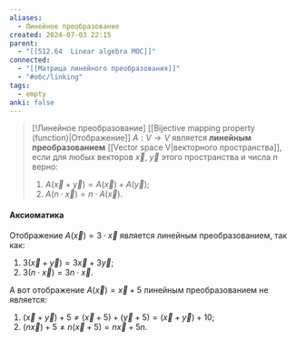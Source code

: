 ```yaml
---
aliases:
  - Линейное преобразование
created: 2024-07-03 22:15
parent:
  - "[[512.64  Linear algebra MOC]]"
connected:
  - "[[Матрица линейного преобразования]]"
  - "#обс/linking"
tags:
  - empty
anki: false
---
```



> [!Линейное преобразование]
> [[Bijective mapping property (function)|Отображение]] $A: V \rightarrow V$ является **линейным преобразованием** [[Vector space V|векторного пространства]], если для любых векторов $\vec{x}{,}\ \vec{y}$  этого пространства и числа $n$ верно:
> 1) $A(\vec{x}+\vec{y})=A(\vec{x}) + A(\vec{y})$;
> 2) $A(n\cdot\vec{x})=n\cdot A(\vec{x})$.

#### Аксиоматика
Отображение $A(\vec{x}) = 3 \cdot \vec{x}$ является линейным преобразованием, так как:  
1) $3(\vec{x} + \vec{y}) = 3\vec{x} + 3\vec{y}$;  
2) $3(n \cdot \vec{x}) = 3n \cdot \vec{x}$.

А вот отображение $A(\vec{x}) = \vec{x} + 5$ линейным преобразованием не является:  
1) $(\vec{x} + \vec{y}) + 5 \neq (\vec{x} + 5) + (\vec{y} + 5) = (\vec{x} + \vec{y}) + 10$;  
2) $(n\vec{x}) + 5 \neq n(\vec{x} + 5) = n\vec{x} + 5n$.




















